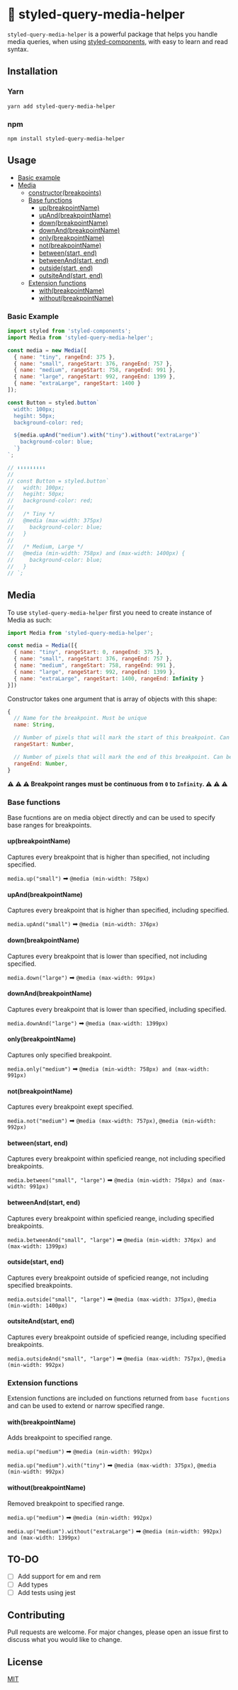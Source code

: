 # 💅 styled-query-media-helper

`styled-query-media-helper` is a powerful package that helps you handle media queries, when using [styled-components](https://github.com/styled-components/styled-components), with easy to learn and read syntax.  

## Installation

### Yarn
`yarn add styled-query-media-helper`

### npm
`npm install styled-query-media-helper`

## Usage

- [Basic example](#basic-example)
- [Media](#media)
  * [constructor(breakpoints)](#media)
  * [Base functions](#base-functions)
    * [up(breakpointName)](#upbreakpointname)
    * [upAnd(breakpointName)](#upandbreakpointname)
    * [down(breakpointName)](#downbreakpointname)
    * [downAnd(breakpointName)](#downandbreakpointname)
    * [only(breakpointName)](#onlybreakpointname)
    * [not(breakpointName)](#notbreakpointname)
    * [between(start, end)](#betweenstart-end)
    * [betweenAnd(start, end)](#betweenandstart-end)
    * [outside(start, end)](#outsidestart-end)
    * [outsiteAnd(start, end)](#outsiteandstart-end)
  * [Extension functions](#extension-functions)
    * [with(breakpointName)](#withbreakpointname)
    * [without(breakpointName)](#withoutbreakpointname)

### Basic Example

```javascript
import styled from 'styled-components';
import Media from 'styled-query-media-helper';

const media = new Media([
  { name: "tiny", rangeEnd: 375 },
  { name: "small", rangeStart: 376, rangeEnd: 757 },
  { name: "medium", rangeStart: 758, rangeEnd: 991 },
  { name: "large", rangeStart: 992, rangeEnd: 1399 },
  { name: "extraLarge", rangeStart: 1400 }
]);

const Button = styled.button`
  width: 100px;
  hegiht: 50px;
  background-color: red;

  ${media.upAnd("medium").with("tiny").without("extraLarge")`
    background-color: blue;
  `}
`;

// ⬇⬇⬇⬇⬇⬇⬇⬇⬇
// 
// const Button = styled.button`
//   width: 100px;
//   hegiht: 50px;
//   background-color: red;
// 
//   /* Tiny */
//   @media (max-width: 375px) 
//     background-color: blue;
//   }
//   
//   /* Medium, Large */
//   @media (min-width: 758px) and (max-width: 1400px) {
//     background-color: blue;
//   }
// `;

```

## Media

To use `styled-query-media-helper` first you need to create instance of Media as such:

```javascript
import Media from 'styled-query-media-helper';

const media = Media([{
  { name: "tiny", rangeStart: 0, rangeEnd: 375 },
  { name: "small", rangeStart: 376, rangeEnd: 757 },
  { name: "medium", rangeStart: 758, rangeEnd: 991 },
  { name: "large", rangeStart: 992, rangeEnd: 1399 },
  { name: "extraLarge", rangeStart: 1400, rangeEnd: Infinity }
}])
```

Constructor takes one argument that is array of objects with this shape:
```javascript
{
  // Name for the breakpoint. Must be unique
  name: String,

  // Number of pixels that will mark the start of this breakpoint. Can be ommited for the first breakpoint. 
  rangeStart: Number,

  // Number of pixels that will mark the end of this breakpoint. Can be ommited for the last breakpoint.
  rangeEnd: Number,
}
```

**⚠️ ⚠️ ⚠️ Breakpoint ranges must be continuous from `0` to `Infinity`. ⚠️ ⚠️ ⚠️**

### Base functions

Base fucntions are on media object directly and can be used to specify base ranges for breakpoints.  

#### up(breakpointName)
Captures every breakpoint that is higher than specified, not including specified.

`media.up("small")` ➡ `@media (min-width: 758px)`

#### upAnd(breakpointName)
Captures every breakpoint that is higher than specified, including specified.

`media.upAnd("small")` ➡ `@media (min-width: 376px)`

#### down(breakpointName)
Captures every breakpoint that is lower than specified, not including specified.

`media.down("large")` ➡ `@media (max-width: 991px)`


#### downAnd(breakpointName)
Captures every breakpoint that is lower than specified, including specified.

`media.downAnd("large")` ➡ `@media (max-width: 1399px)`

#### only(breakpointName)
Captures only specified breakpoint.

`media.only("medium")` ➡ `@media (min-width: 758px) and (max-width: 991px)`

#### not(breakpointName)
Captures every breakpoint exept specified.

`media.not("medium")` ➡ `@media (max-width: 757px)`, `@media (min-width: 992px)`

#### between(start, end)
Captures every breakpoint within speficied reange, not including specified breakpoints.

`media.between("small", "large")` ➡ `@media (min-width: 758px) and (max-width: 991px)`

#### betweenAnd(start, end)
Captures every breakpoint within speficied reange, including specified breakpoints.

`media.betweenAnd("small", "large")` ➡ `@media (min-width: 376px) and (max-width: 1399px)`


#### outside(start, end)
Captures every breakpoint outside of speficied reange, not including specified breakpoints.

`media.outside("small", "large")` ➡ `@media (max-width: 375px)`, `@media (min-width: 1400px)`

#### outsiteAnd(start, end)
Captures every breakpoint outside of speficied reange, including specified breakpoints.

`media.outsideAnd("small", "large")` ➡ `@media (max-width: 757px)`, `@media (min-width: 992px)`

### Extension functions

Extension functions are included on functions returned from `base fucntions` and can be used to extend or narrow specified range.

#### with(breakpointName)

Adds breakpoint to specified range.

`media.up("medium")` ➡ `@media (min-width: 992px)`

`media.up("medium").with("tiny")` ➡ `@media (max-width: 375px)`, `@media (min-width: 992px)`

#### without(breakpointName)
Removed breakpoint to specified range.

`media.up("medium")` ➡ `@media (min-width: 992px)`

`media.up("medium").without("extraLarge")` ➡ `@media (min-width: 992px)  and (max-width: 1399px)`

## TO-DO
- [ ] Add support for em and rem
- [ ] Add types
- [ ] Add tests using jest

## Contributing
Pull requests are welcome. For major changes, please open an issue first to discuss what you would like to change.

## License
[MIT](https://choosealicense.com/licenses/mit/)
